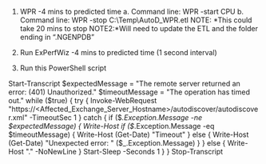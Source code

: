1.	WPR -4 mins to predicted time
a.	Command line: WPR -start CPU
b.	Command line: WPR -stop C:\Temp\AutoD_WPR.etl
NOTE: *This could take 20 mins to stop
NOTE2:*Will need to update the ETL and the folder ending in “.NGENPDB”

2.	Run ExPerfWiz -4 mins to predicted time (1 second interval)

3.	Run this PowerShell script

Start-Transcript
$expectedMessage = "The remote server returned an error: (401) Unauthorized."
$timeoutMessage = "The operation has timed out."
while ($true) {
  try {
    Invoke-WebRequest "https://<Affected_Exchange_Server_Hostname>/autodiscover/autodiscover.xml" -TimeoutSec 1
  } catch {
    if ($_.Exception.Message -ne $expectedMessage) {
      Write-Host
      if ($_.Exception.Message -eq $timeoutMessage) {
        Write-Host (Get-Date) "Timeout"
      } else {
        Write-Host (Get-Date) "Unexpected error: " ($_.Exception.Message)
      }
    } else {
      Write-Host "." -NoNewLine
    }
    Start-Sleep -Seconds 1
  }
}
Stop-Transcript
